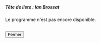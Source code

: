 ##### Tête de liste : Ian Brossat

Le programme n'est pas encore disponible.

<h2><button class="btn btn-default btn-sm" onclick="pcfclose()">Fermer</button></h2>